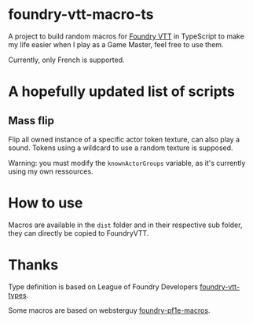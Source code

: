 # foundry-vtt-macro-ts

A project to build random macros for [Foundry VTT](https://foundryvtt.com/) in TypeScript to make my life easier when I play as a Game Master, feel free to use them.

Currently, only French is supported.

# A hopefully updated list of scripts

## Mass flip

Flip all owned instance of a specific actor token texture, can also play a sound. Tokens using a wildcard to use a random texture is supposed.

Warning: you must modify the `knownActorGroups` variable, as it's currently using my own ressources.

# How to use

Macros are available in the `dist` folder and in their respective sub folder, they can directly be copied to FoundryVTT.

# Thanks

Type definition is based on League of Foundry Developers [foundry-vtt-types](https://github.com/League-of-Foundry-Developers/foundry-vtt-types).

Some macros are based on websterguy [foundry-pf1e-macros](https://github.com/websterguy/foundry-pf1e-macros).